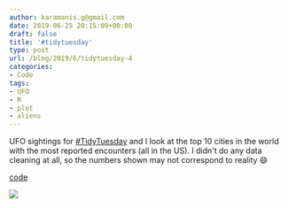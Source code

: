 ```yaml
---
author: karamanis.g@gmail.com
date: 2019-06-25 20:15:09+00:00
draft: false
title: '#tidytuesday'
type: post
url: /blog/2019/6/tidytuesday-4
categories:
- Code
tags:
- UFO
- R
- plot
- aliens
---
```


UFO sightings for [#TidyTuesday](https://twitter.com/hashtag/TidyTuesday?src=hash) and I look at the top 10 cities in the world with the most reported encounters (all in the US). I didn't do any data cleaning at all, so the numbers shown may not correspond to reality 😄

[code](https://github.com/gkaramanis/tidytuesday/tree/master/week-26)

  
  




  
   ![](/images/2019-06-25-20196tidytuesday-4/ufo.png)

  


